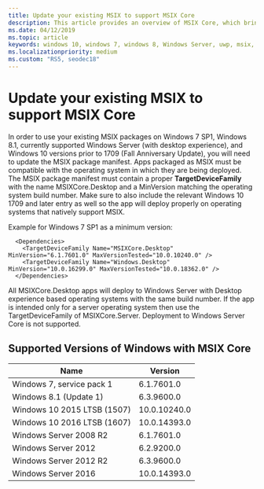 ```yaml
---
title: Update your existing MSIX to support MSIX Core 
description: This article provides an overview of MSIX Core, which brings MSIX support to Windows 7 SP1, Windows 8.1, currently supported Windows Server (with desktop experience), and Windows 10 versions prior to 1709 (Fall Anniversary Update).
ms.date: 04/12/2019
ms.topic: article
keywords: windows 10, windows 7, windows 8, Windows Server, uwp, msix, msixcore, 1709, 1703, 1607, 1511, 1507
ms.localizationpriority: medium
ms.custom: "RS5, seodec18"
---
```


# Update your existing MSIX to support MSIX Core 
In order to use your existing MSIX packages on Windows 7 SP1, Windows 8.1, currently supported Windows Server (with desktop experience), and Windows 10 versions prior to 1709 (Fall Anniversary Update), you will need to update the MSIX package manifest. Apps packaged as MSIX must be compatible with the operating system in which they are being deployed.  The MSIX package manifest must contain a proper **TargetDeviceFamily** with the name MSIXCore.Desktop and a MinVersion matching the operating system build number.  Make sure to also include the relevant Windows 10 1709 and later entry as well so the app will deploy properly on operating systems that natively support MSIX.

Example for Windows 7 SP1 as a minimum version:

```
  <Dependencies>
    <TargetDeviceFamily Name="MSIXCore.Desktop" MinVersion="6.1.7601.0" MaxVersionTested="10.0.10240.0" />
    <TargetDeviceFamily Name="Windows.Desktop" MinVersion="10.0.16299.0" MaxVersionTested="10.0.18362.0" />
  </Dependencies>
```

All MSIXCore.Desktop apps will deploy to Windows Server with Desktop experience based operating systems with the same build number.  If the app is intended only for a server operating system then use the TargetDeviceFamily of MSIXCore.Server.  Deployment to Windows Server Core is not supported.

## Supported Versions of Windows with MSIX Core 

| Name | Version |
|------|---------|
| Windows 7, service pack 1| 6.1.7601.0|
| Windows 8.1 (Update 1) |6.3.9600.0|
| Windows 10 2015 LTSB (1507)|10.0.10240.0|
| Windows 10 2016 LTSB (1607)|10.0.14393.0|
| Windows Server 2008 R2| 6.1.7601.0|
| Windows Server 2012| 6.2.9200.0|
| Windows Server 2012 R2| 6.3.9600.0|
| Windows Server 2016 | 10.0.14393.0|
